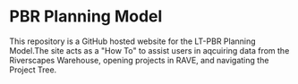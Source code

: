 # PBR Planning Model
This repository is a GitHub hosted website for the LT-PBR Planning Model.The site acts as a "How To" to assist users in aqcuiring data from the Riverscapes Warehouse, opening projects in RAVE, and navigating the Project Tree. 
